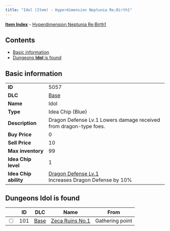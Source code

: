 ```yaml
---
title: "Idol (Item) - Hyperdimension Neptunia Re;Birth1"
---
```


[**Item Index**](/neptunia/rb1/item/index.html) - [Hyperdimension Neptunia Re;Birth1](/neptunia/rb1)

## Contents

- [Basic information](#basic-information)
- [Dungeons **Idol** is found](#dungeons-idol-is-found)

## Basic information

|   |   |
| -- | -- |
| **ID** | 5057 |
| **DLC** | [Base](/neptunia/rb1/dlc/1-base.html) |
| **Name** | Idol |
| **Type** | Idea Chip (Blue) |
| **Description** | Dragon Defense Lv.1 Lowers damage received from dragon-type foes. |
| **Buy Price** | 0 |
| **Sell Price** | 10 |
| **Max inventory** | 99 |
| **Idea Chip level** | 1 |
| **Idea Chip ability** | [Dragon Defense Lv.1](/neptunia/rb1/avatar/1-9556-dragon-defense-lv-1.html)<br />Increases Dragon Defense by 10% |


## Dungeons **Idol** is found

|    | ID | DLC | Name | From |
| -- | -- | --- | ---- | ---- |
| <input type="checkbox" id="rb1-dungeon-1-101" class="trackbox" /> | 101 | [Base](/neptunia/rb1/dlc/1-base.html) | [Zeca Ruins No.1](/neptunia/rb1/dungeon/1-101-zeca-ruins-no-1.html) | Gathering point |
